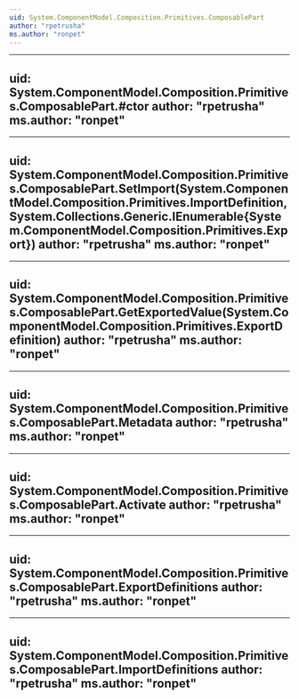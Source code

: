 ```yaml
---
uid: System.ComponentModel.Composition.Primitives.ComposablePart
author: "rpetrusha"
ms.author: "ronpet"
---
```


---
uid: System.ComponentModel.Composition.Primitives.ComposablePart.#ctor
author: "rpetrusha"
ms.author: "ronpet"
---

---
uid: System.ComponentModel.Composition.Primitives.ComposablePart.SetImport(System.ComponentModel.Composition.Primitives.ImportDefinition,System.Collections.Generic.IEnumerable{System.ComponentModel.Composition.Primitives.Export})
author: "rpetrusha"
ms.author: "ronpet"
---

---
uid: System.ComponentModel.Composition.Primitives.ComposablePart.GetExportedValue(System.ComponentModel.Composition.Primitives.ExportDefinition)
author: "rpetrusha"
ms.author: "ronpet"
---

---
uid: System.ComponentModel.Composition.Primitives.ComposablePart.Metadata
author: "rpetrusha"
ms.author: "ronpet"
---

---
uid: System.ComponentModel.Composition.Primitives.ComposablePart.Activate
author: "rpetrusha"
ms.author: "ronpet"
---

---
uid: System.ComponentModel.Composition.Primitives.ComposablePart.ExportDefinitions
author: "rpetrusha"
ms.author: "ronpet"
---

---
uid: System.ComponentModel.Composition.Primitives.ComposablePart.ImportDefinitions
author: "rpetrusha"
ms.author: "ronpet"
---
